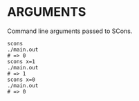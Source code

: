 # ARGUMENTS

Command line arguments passed to SCons.

    scons
    ./main.out
    # => 0
    scons x=1
    ./main.out
    # => 1
    scons x=0
    ./main.out
    # => 0
